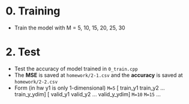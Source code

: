 # 0. Training
* Train the model with  M = 5, 10, 15, 20, 25, 30
# 2. Test
* Test the accuracy of model trained in `0_train.cpp`
* The **MSE** is saved at `homework/2-1.csv` and the **accuracy** is saved at `homework/2-2.csv`
* Form (in hw y1 is only 1-dimensional) 
`M=5`
[ train_y1 train_y2 ... train_y_ydim] 
[ valid_y1 valid_y2 ... valid_y_ydim] 
`M=10`
`M=15`
...

